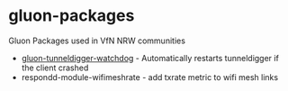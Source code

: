 # gluon-packages
Gluon Packages used in VfN NRW communities

* [gluon-tunneldigger-watchdog] - Automatically restarts tunneldigger if the client crashed
* respondd-module-wifimeshrate - add txrate metric to wifi mesh links

[gluon-tunneldigger-watchdog]: https://github.com/ffrl/ffrl-packages
